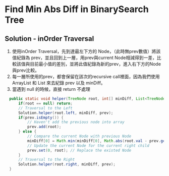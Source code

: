 # Find Min Abs Diff in BinarySearch Tree

## Solution - inOrder Traversal

1. 使用inOrder Traversal，先到達最左下方的 Node，（此時無prev數值）將該值紀錄為 prev，並且回到上一層，用prev與current Node相減得到一差，比較該值與目前最小值的差別，並將此值紀錄為新的prev，進入右下方的Node與prev比較。
2. 每一層所使用的prev，都會保留在該次的recursive call裡面，因為我們使用 ArrayList 和 List 來去紀錄 prev 以及 minDiff。
3. 當遇到 null 的時候，直接 return 不處理


```java
  public static void helper(TreeNode root, int[] minDiff, List<TreeNode> prev) {
      if(root == null) return;
      // Traversal to the Left
      Solution.helper(root.left, minDiff, prev);
      if(prev.isEmpty()) {
          // Haven't add the previous node into array
          prev.add(root);
      } else {
          // Compare the current Node with previous Node
          minDiff[0] = Math.min(minDiff[0], Math.abs(root.val - prev.get(0).val));
          // Update the current Node for the current right child 
          prev.set(0, root); // Replace the existed Node
      }
      // Traversal to the Right
      Solution.helper(root.right, minDiff, prev);
  }
```